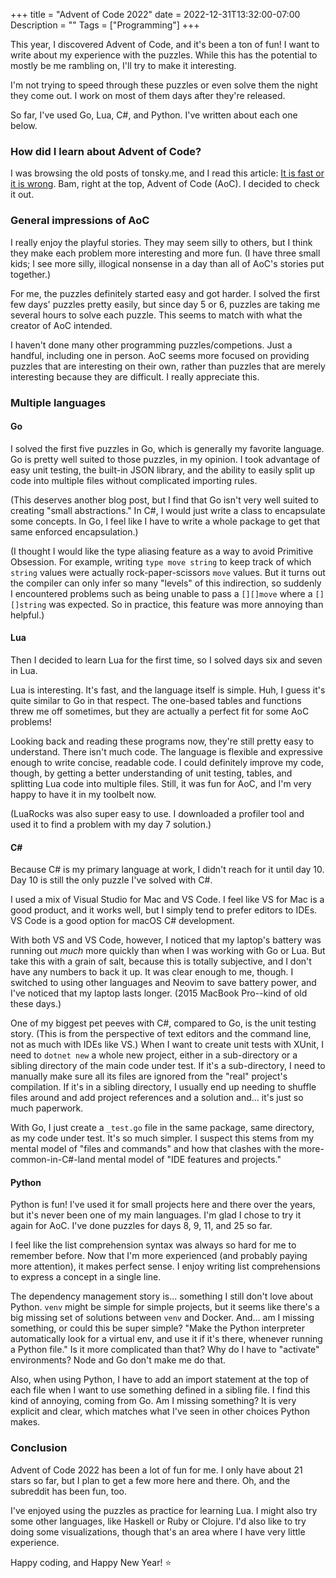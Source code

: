 +++
title = "Advent of Code 2022"
date = 2022-12-31T13:32:00-07:00
Description = ""
Tags = ["Programming"]
+++

This year, I discovered Advent of Code, and it's been a ton of fun! I want to write about
my experience with the puzzles. While this has the potential to mostly be me rambling on,
I'll try to make it interesting.

I'm not trying to speed through these puzzles or even solve them the night they come out.
I work on most of them days after they're released.

So far, I've used Go, Lua, C#, and Python. I've written about each one below.

### How did I learn about Advent of Code?

I was browsing the old posts of tonsky.me, and I read this article: [It is fast or it is
wrong](https://tonsky.me/blog/slow-wrong/). Bam, right at the top, Advent of Code (AoC). I
decided to check it out.

### General impressions of AoC

I really enjoy the playful stories. They may seem silly to others, but I think they make
each problem more interesting and more fun. (I have three small kids; I see more silly,
illogical nonsense in a day than all of AoC's stories put together.)

For me, the puzzles definitely started easy and got harder. I solved the first few days'
puzzles pretty easily, but since day 5 or 6, puzzles are taking me several hours to
solve each puzzle. This seems to match with what the creator of AoC intended.

I haven't done many other programming puzzles/competions. Just a handful, including one in
person. AoC seems more focused on providing puzzles that are interesting on their own,
rather than puzzles that are merely interesting because they are difficult. I really
appreciate this.

### Multiple languages

#### Go

I solved the first five puzzles in Go, which is generally my favorite language. Go is
pretty well suited to those puzzles, in my opinion. I took advantage of easy unit testing,
the built-in JSON library, and the ability to easily split up code into multiple files
without complicated importing rules.

(This deserves another blog post, but I find that Go isn't very well suited to creating
"small abstractions." In C#, I would just write a class to encapsulate some concepts. In
Go, I feel like I have to write a whole package to get that same enforced encapsulation.)

(I thought I would like the type aliasing feature as a way to avoid Primitive Obsession.
For example, writing `type move string` to keep track of which `string` values were
actually rock-paper-scissors `move` values. But it turns out the compiler can only infer
so many "levels" of this indirection, so suddenly I encountered problems such as being
unable to pass a `[][]move` where a `[][]string` was expected. So in practice, this feature
was more annoying than helpful.)

#### Lua

Then I decided to learn Lua for the first time, so I solved days six and seven in Lua.

Lua is interesting. It's fast, and the language itself is simple. Huh, I guess it's quite
similar to Go in that respect. The one-based tables and functions threw me off sometimes,
but they are actually a perfect fit for some AoC problems!

Looking back and reading these programs now, they're still pretty easy to understand.
There isn't much code. The language is flexible and expressive enough to write concise,
readable code. I could definitely improve my code, though, by getting a better
understanding of unit testing, tables, and splitting Lua code into multiple files. Still,
it was fun for AoC, and I'm very happy to have it in my toolbelt now.

(LuaRocks was also super easy to use. I downloaded a profiler tool and used it to find a
problem with my day 7 solution.)

#### C#

Because C# is my primary language at work, I didn't reach for it until day 10. Day 10 is
still the only puzzle I've solved with C#.

I used a mix of Visual Studio for Mac and VS Code. I feel like VS for Mac is a good
product, and it works well, but I simply tend to prefer editors to IDEs. VS Code is a good
option for macOS C# development.

With both VS and VS Code, however, I noticed that my laptop's battery was running out
*much* more quickly than when I was working with Go or Lua. But take this with a grain of
salt, because this is totally subjective, and I don't have any numbers to back it up. It
was clear enough to me, though. I switched to using other languages and Neovim to save
battery power, and I've noticed that my laptop lasts longer. (2015 MacBook Pro--kind of
old these days.)

One of my biggest pet peeves with C#, compared to Go, is the unit testing story. (This is
from the perspective of text editors and the command line, not as much with IDEs like VS.)
When I want to create unit tests with XUnit, I need to `dotnet new` a whole new project,
either in a sub-directory or a sibling directory of the main code under test. If it's a
sub-directory, I need to manually make sure all its files are ignored from the "real"
project's compilation. If it's in a sibling directory, I usually end up needing to shuffle
files around and add project references and a solution and... it's just so much paperwork.

With Go, I just create a `_test.go` file in the same package, same directory, as my code
under test. It's so much simpler. I suspect this stems from my mental model of "files and
commands" and how that clashes with the more-common-in-C#-land mental model of "IDE
features and projects."

#### Python

Python is fun! I've used it for small projects here and there over the years, but it's
never been one of my main languages. I'm glad I chose to try it again for AoC. I've done
puzzles for days 8, 9, 11, and 25 so far.

I feel like the list comprehension syntax was always so hard for me to remember before.
Now that I'm more experienced (and probably paying more attention), it makes perfect
sense. I enjoy writing list comprehensions to express a concept in a single line.

The dependency management story is... something I still don't love about Python. `venv`
might be simple for simple projects, but it seems like there's a big missing set of
solutions between `venv` and Docker. And... am I missing something, or could this be super
simple? "Make the Python interpreter automatically look for a virtual env, and use it if
it's there, whenever running a Python file." Is it more complicated than that? Why do I
have to "activate" environments? Node and Go don't make me do that.

Also, when using Python, I have to add an import statement at the top of each file when I
want to use something defined in a sibling file. I find this kind of annoying, coming from
Go. Am I missing something? It is very explicit and clear, which matches what I've seen in
other choices Python makes.

### Conclusion

Advent of Code 2022 has been a lot of fun for me. I only have about 21 stars so far, but I
plan to get a few more here and there. Oh, and the subreddit has been fun, too.

I've enjoyed using the puzzles as practice for learning Lua. I might also try some other
languages, like Haskell or Ruby or Clojure. I'd also like to try doing some
visualizations, though that's an area where I have very little experience.

Happy coding, and Happy New Year! ⭐️

